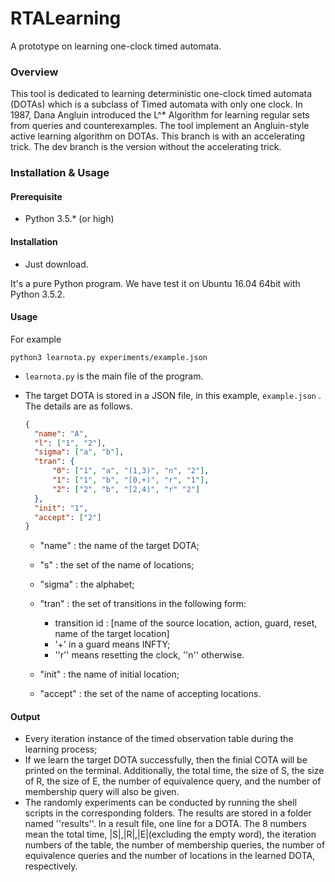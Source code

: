 # RTALearning

A prototype on learning one-clock timed automata.

### Overview

This tool is dedicated to learning deterministic one-clock timed automata (DOTAs) which is a subclass of Timed automata with only one clock. In 1987, Dana Angluin introduced the L^*  Algorithm for learning regular sets from queries and counterexamples. The tool implement an Angluin-style active learning algorithm on DOTAs.  This branch is with an accelerating trick. The dev branch is the version without the accelerating trick.

### Installation & Usage

#### Prerequisite

- Python 3.5.* (or high)


#### Installation

- Just download.

It's a pure Python program.  We have test it on Ubuntu 16.04 64bit with Python 3.5.2.

#### Usage

For example

```shell
python3 learnota.py experiments/example.json
```

- `learnota.py` is the main file of the program.

- The target DOTA is stored in a JSON file, in this example, `example.json` . The details are as follows.

  ```json
  {
    "name": "A",
    "l": ["1", "2"],
    "sigma": ["a", "b"],
    "tran": {
  	    "0": ["1", "a", "(1,3)", "n", "2"],
  	    "1": ["1", "b", "[0,+)", "r", "1"],
  	    "2": ["2", "b", "[2,4)", "r" "2"]
    },
    "init": "1",
    "accept": ["2"]
  }
  ```

  - "name" : the name of the target DOTA;
  - "s" : the set of the name of locations;
  - "sigma" : the alphabet;
  - "tran" : the set of transitions in the following form:
    - transition id : [name of the source location, action, guard, reset, name of the target location]
    - '+' in a guard means INFTY​;
    - ''r''  means resetting the clock, ''n'' otherwise.

  - "init" : the name of initial location;
  - "accept" : the set of the name of accepting locations.

#### Output

- Every iteration instance of the timed observation table during the learning process;
- If we learn the target DOTA successfully, then the finial COTA will be printed on the terminal. Additionally, the total time, the size of S​, the size of ​R​, the size of ​E​, the number of equivalence query, and the number of membership query will also be given. 
- The randomly experiments can be conducted by running the shell scripts in the corresponding folders. The results are stored in a folder named ''results''. In a result file,  one line for  a DOTA. The 8 numbers mean the total time, |S|,|R|,|E|(excluding the empty word), the iteration numbers of the table, the number of membership queries, the number of equivalence queries and the number of locations in the learned DOTA, respectively.
